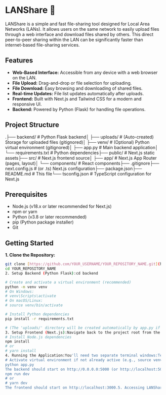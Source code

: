 # LANShare 🚀

LANShare is a simple and fast file-sharing tool designed for Local Area Networks (LANs). It allows users on the same network to easily upload files through a web interface and download files shared by others. This direct peer-to-peer sharing within the LAN can be significantly faster than internet-based file-sharing services.

## Features

-   **Web-Based Interface:** Accessible from any device with a web browser on the LAN.
-   **File Upload:** Drag-and-drop or file selection for uploading.
-   **File Download:** Easy browsing and downloading of shared files.
-   **Real-time Updates:** File list updates automatically after uploads.
-   **Frontend:** Built with Next.js and Tailwind CSS for a modern and responsive UI.
-   **Backend:** Powered by Python (Flask) for handling file operations.

## Project Structure

.├── backend/ # Python Flask backend│ ├── uploads/ # (Auto-created) Storage for uploaded files (gitignored)│ ├── venv/ # (Optional) Python virtual environment (gitignored)│ ├── app.py # Main backend application│ └── requirements.txt # Python dependencies├── public/ # Next.js static assets├── src/ # Next.js frontend source│ ├── app/ # Next.js App Router (pages, layout)│ └── components/ # React components├── .gitignore├── next.config.js # (or .ts) Next.js configuration├── package.json├── README.md # This file└── tsconfig.json # TypeScript configuration for Next.js

## Prerequisites

-   Node.js (v18.x or later recommended for Next.js)
-   npm or yarn
-   Python (v3.8 or later recommended)
-   pip (Python package installer)
-   Git

## Getting Started

**1. Clone the Repository:**

```bash
git clone [https://github.com/YOUR_USERNAME/YOUR_REPOSITORY_NAME.git](https://github.com/YOUR_USERNAME/YOUR_REPOSITORY_NAME.git)
cd YOUR_REPOSITORY_NAME
2. Setup Backend (Python Flask):cd backend

# Create and activate a virtual environment (recommended)
python -m venv venv
# On Windows:
# venv\Scripts\activate
# On macOS/Linux:
# source venv/bin/activate

# Install Python dependencies
pip install -r requirements.txt

# (The 'uploads/' directory will be created automatically by app.py if it doesn't exist)
3. Setup Frontend (Next.js):Navigate back to the project root from the backend directory:cd ..
# Install Node.js dependencies
npm install
# or
# yarn install
4. Running the Application:You'll need two separate terminal windows:Terminal 1: Start the Backend Servercd backend
# Activate virtual environment if not already active (e.g., source venv/bin/activate)
python app.py
The backend should start on http://0.0.0.0:5000 (or http://localhost:5000).Terminal 2: Start the Frontend Development Server# (Ensure you are in the project root directory)
npm run dev
# or
# yarn dev
The frontend should start on http://localhost:3000.5. Accessing LANShare:On the host machine: Open your browser and go to http://localhost:3000.From other devices on the same LAN:Find the LAN IP address of the machine hosting the application (e.g., 192.168.1.105).Open a browser on another device and go to http://<HOST_MACHINE_LAN_IP>:3000 (e.g., http://192.168.1.105:3000).Note: Ensure your firewall on the host machine allows incoming connections on ports 3000 (for Next.js) and 5000 (for Flask) from your local network.ConfigurationUpload Limit: The maximum file upload size is configured in backend/app.py (variable MAX_CONTENT_LENGTH). Default is 1GB.Allowed Origins (CORS): The backend (backend/app.py) is configured to allow requests from the Next.js frontend. It attempts to dynamically determine the host's LAN IP. If you encounter access issues from LAN devices, you might need to adjust the allowed_origins list in backend/app.py.File StorageUploaded files are stored in the backend/uploads/ directory on the machine running the backend server. This directory is gitignored and will not be part of the repository.ContributingContributions are welcome! Please feel free to submit a Pull Request or open an Issue.*(Optional: Add a License section if you choose
```
